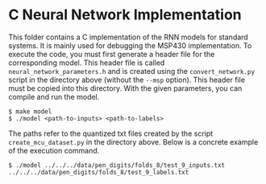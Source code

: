 # C Neural Network Implementation
This folder contains a C implementation of the RNN models for standard systems. It is mainly used for debugging the MSP430 implementation. To execute the code, you must first generate a header file for the corresponding model. This header file is called `neural_network_parameters.h` and is created using the `convert_network.py` script in the directory above (without the `--msp` option). This header file must be copied into this directory. With the given parameters, you can compile and run the model.
```
$ make model
$ ./model <path-to-inputs> <path-to-labels>
```
The paths refer to the quantized txt files created by the script `create_mcu_dataset.py` in the directory above. Below is a concrete example of the execution command.
```
$ ./model ../../../data/pen_digits/folds_8/test_9_inputs.txt ../../../data/pen_digits/folds_8/test_9_labels.txt
```
